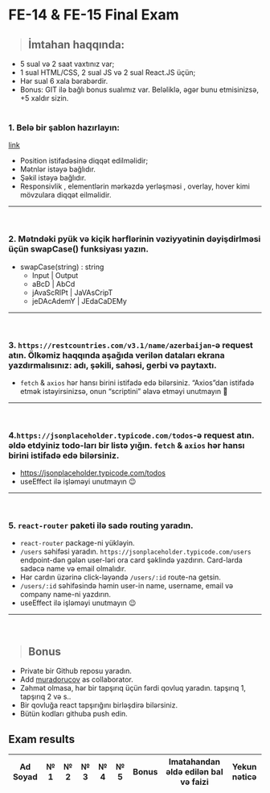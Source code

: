 
# FE-14 & FE-15 Final Exam

> ## İmtahan haqqında:
- 5 sual və 2 saat vaxtınız var;
- 1 sual HTML/CSS, 2 sual JS və 2 sual React.JS üçün;
- Hər sual 6 xala bərabərdir.
- Bonus:  GIT ilə bağlı bonus sualımız var. Beləliklə, əgər bunu etmisinizsə, +5 xaldır
   sizin. <br/> <br/>


### 1. Belə bir şablon hazırlayın:

[link](https://bg-task-14.netlify.app/)

- Position istifadəsinə diqqət edilməlidir;
- Mətnlər istəyə bağlıdır.
- Şəkil istəyə bağlıdır.
- Responsivlik , elementlərin mərkəzdə yerləşməsi , overlay, hover kimi mövzulara diqqət eilməlidir. 

<hr/>
<br/>

### 2. Mətndəki pyük və kiçik hərflərinin vəziyyətinin dəyişdirlməsi üçün swapCase() funksiyası yazın. 
* swapCase(string) : string
    - Input | Output
    - aBcD | AbCd
    - jAvaScRIPt | JaVAsCripT
    - jeDAcAdemY | JEdaCaDEMy

<hr/>
<br/>

### 3. `https://restcountries.com/v3.1/name/azerbaijan`-ə request atın. Ölkəmiz haqqında aşağıda verilən dataları ekrana yazdırmalısınız: adı, şəkili, sahəsi, gerbi və paytaxtı.

- `fetch` & `axios` hər hansı birini istifadə edə bilərsiniz. “Axios”dan istifadə etmək istəyirsinizsə, onun “scriptini” əlavə etməyi unutmayın 🙂

<hr/>
<br/>

### 4.`https://jsonplaceholder.typicode.com/todos`-ə request atın. əldə etdyiniz todo-ları bir listə yığın. `fetch` & `axios` hər hansı birini istifadə edə bilərsiniz. 
- https://jsonplaceholder.typicode.com/todos
- useEffect ilə işləməyi unutmayın 😉
<hr/>
<br/>

### 5. `react-router` paketi ilə sadə routing yaradın.

- `react-router` package-ni yükləyin.
- `/users` səhifəsi yaradın. `https://jsonplaceholder.typicode.com/users` endpoint-dən gələn user-ləri ora card şəklində yazdırın. Card-larda sadəcə name və email olmalıdır.
- Hər cardın üzərinə click-ləyəndə `/users/:id` route-na getsin.
- `/users/:id` səhifəsində həmin user-in name, username, email və company name-ni yazdırın.
- useEffect ilə işləməyi unutmayın 😉

<hr/>
<br/>

> ## Bonus
- Private bir Github reposu yaradın.
- Add [muradorucov](https://github.com/muradorucov) as collaborator.
- Zəhmət olmasa, hər bir tapşırıq üçün fərdi qovluq yaradın. tapşırıq 1, tapşırıq 2 və s..
- Bir qovluğa react tapşırığını birləşdirə bilərsiniz.
- Bütün kodları githuba push edin.


## Exam results


| Ad Soyad         |  № 1 | № 2 | № 3 | № 4 | № 5 | Bonus |  Imatahandan əldə edilən bal və faizi | Yekun nəticə   |
|------------------|------|-----|-----|-----|-----|-------|---------------------------------------|----------------|
